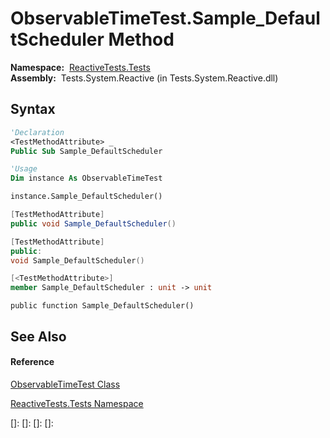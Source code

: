 # ObservableTimeTest.Sample\_DefaultScheduler Method

**Namespace:**  [ReactiveTests.Tests](ReactiveTests.Tests\ReactiveTests.Tests.md)  
**Assembly:**  Tests.System.Reactive (in Tests.System.Reactive.dll)

## Syntax

```vb
'Declaration
<TestMethodAttribute> _
Public Sub Sample_DefaultScheduler
```

```vb
'Usage
Dim instance As ObservableTimeTest

instance.Sample_DefaultScheduler()
```

```csharp
[TestMethodAttribute]
public void Sample_DefaultScheduler()
```

```c++
[TestMethodAttribute]
public:
void Sample_DefaultScheduler()
```

```fsharp
[<TestMethodAttribute>]
member Sample_DefaultScheduler : unit -> unit 
```

```jscript
public function Sample_DefaultScheduler()
```

## See Also

#### Reference

[ObservableTimeTest Class](ObservableTimeTest\ObservableTimeTest.md)

[ReactiveTests.Tests Namespace](ReactiveTests.Tests\ReactiveTests.Tests.md)

[]: 
[]: 
[]: 
[]: 